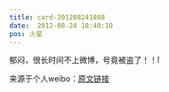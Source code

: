 ```yaml
---
title: card-201208241808
date:  2012-08-24 18:40:10
pos: 火星
---
```

郁闷，很长时间不上微博，号竟被盗了！！<span class="url-icon"><img alt=[怒骂] src="https://h5.sinaimg.cn/m/emoticon/icon/default/d_numa-462905d4fc.png" style="width:1em; height:1em;" /></span> 

来源于个人weibo：[原文链接](https://m.weibo.cn/status/yyFkjx8ei?mblogid=yyFkjx8ei)